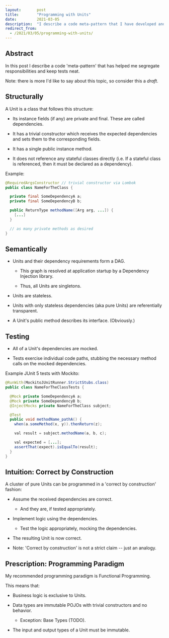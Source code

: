 ```yaml
---
layout:       post
title:        "Programming with Units"
date:         2021-03-05
description:  "I describe a code meta-pattern that I have developed and applied in the last year."
redirect_from:
  - /2021/03/05/programming-with-units/
---
```


## Abstract

In this post I describe a code 'meta-pattern' that has helped me segregate responsibilities and keep tests neat.

Note: there is more I'd like to say about this topic, so consider this a _draft_.

## Structurally

A Unit is a class that follows this structure:

  - Its instance fields (if any) are private and final. These are called dependencies.

  - It has a trivial constructor which receives the expected dependencies and sets them to the corresponding fields.

  - It has a single public instance method.

  - It does not reference any stateful classes directly (i.e. If a stateful class is referenced, then it must be declared as a dependency).

Example:

```java
@RequiredArgsConstructor // trivial constructor via Lombok
public class NameForTheClass {

  private final SomeDependencyA a;
  private final SomeDependencyB b;

  public ReturnType methodName([Arg arg, ...]) {
    [...]
  }

  // as many private methods as desired
}
```

## Semantically

  - Units and their dependency requirements form a DAG.

    - This graph is resolved at application startup by a Dependency Injection library.

    - Thus, all Units are singletons.

  - Units are stateless.

  - Units with only stateless dependencies (aka pure Units) are referentially transparent.

  - A Unit's public method describes its interface. (Obviously.)

## Testing

  - All of a Unit's dependencies are mocked.

  - Tests exercise individual code paths, stubbing the necessary method calls on the mocked dependencies.

Example JUnit 5 tests with Mockito:

```java
@RunWith(MockitoJUnitRunner.StrictStubs.class)
public class NameForTheClassTests {

  @Mock private SomeDependencyA a;
  @Mock private SomeDependencyB b;
  @InjectMocks private NameForTheClass subject;

  @Test
  public void methodName_pathA() {
    when(a.someMethod(x, y)).thenReturn(z);

    val result = subject.methodName(a, b, c);

    val expected = [...];
    assertThat(expect).isEqualTo(result);
  }
}
```

## Intuition: Correct by Construction

A cluster of pure Units can be programmed in a 'correct by construction' fashion:

  - Assume the received dependencies are correct.

    - And they are, if tested appropriately.

  - Implement logic using the dependencies.

    - Test the logic appropriately, mocking the dependencies.

  - The resulting Unit is now correct.

  - Note: 'Correct by construction' is not a strict claim -- just an analogy.

## Prescription: Programming Paradigm

My recommended programming paradigm is Functional Programming.

This means that:

  - Business logic is exclusive to Units.

  - Data types are immutable POJOs with trivial constructors and no behavior.

    - Exception: Base Types (TODO).

  - The input and output types of a Unit must be immutable.
